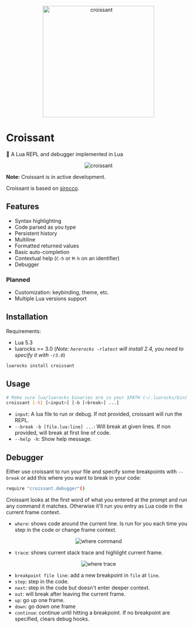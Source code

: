 <p align="center">
    <img src="https://github.com/giann/croissant/raw/master/assets/logo.png" alt="croissant" width="304" height="304">
</p>

# Croissant
🥐 A Lua REPL and debugger implemented in Lua

<p align="center">
    <img src="https://github.com/giann/croissant/raw/master/assets/croissant.gif" alt="croissant">
</p>

**Note:** Croissant is in active development.

Croissant is based on [sirocco](https://github.com/giann/sirocco).

## Features

- Syntax highlighting
- Code parsed as you type
- Persistent history
- Multiline
- Formatted returned values
- Basic auto-completion
- Contextual help (`C-h` or `M-h` on an identifier)
- Debugger

### Planned

- Customization: keybinding, theme, etc.
- Multiple Lua versions support

## Installation

Requirements:
- Lua 5.3
- luarocks >= 3.0 (_Note: `hererocks -rlatest` will install 2.4, you need to specify it with `-r3.0`_)

```bash
luarocks install croissant
```

## Usage

```bash
# Make sure lua/luarocks binaries are in your $PATH (~/.luarocks/bin)
croissant [-h] [<input>] [-b [<break>] ...]
```

- `input`: A lua file to run or debug. If not provided, croissant will run the REPL.
- `--break -b [file.lua:line] ...`: Will break at given lines. If non provided, will break at first line of code.
- `--help -h`: Show help message.

## Debugger

Either use croissant to run your file and specify some breakpoints with `--break` or add this where you want to break in your code:

```bash
require "croissant.debugger"()
```

Croissant looks at the first word of what you entered at the prompt and run any command it matches. Otherwise it'll run you entry as Lua code in the current frame context.

- `where`: shows code around the current line. Is run for you each time you step in the code or change frame context.

<p align="center">
    <img src="https://github.com/giann/croissant/raw/debugger/assets/debugger-where.png" alt="where command">
</p>

- `trace`: shows current stack trace and highlight current frame.

<p align="center">
    <img src="https://github.com/giann/croissant/raw/debugger/assets/debugger-trace.png" alt="where trace">
</p>

- `breakpoint file line`: add a new breakpoint in `file` at `line`.
- `step`: step in the code.
- `next`: step in the code but doesn't enter deeper context.
- `out`: will break after leaving the current frame.
- `up`: go up one frame.
- `down`: go down one frame
- `continue`: continue until hitting a breakpoint. If no breakpoint are specified, clears debug hooks.